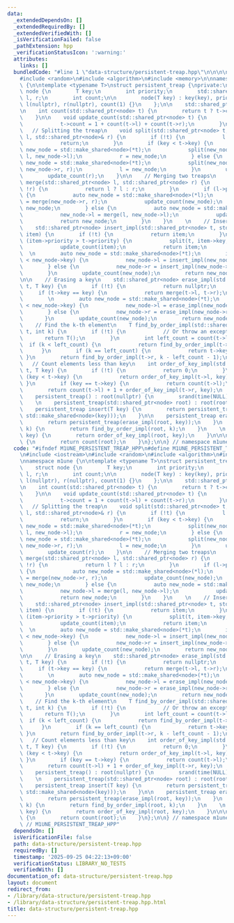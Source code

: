 ```yaml
---
data:
  _extendedDependsOn: []
  _extendedRequiredBy: []
  _extendedVerifiedWith: []
  _isVerificationFailed: false
  _pathExtension: hpp
  _verificationStatusIcon: ':warning:'
  attributes:
    links: []
  bundledCode: "#line 1 \"data-structure/persistent-treap.hpp\"\n\n\n\n#include <iostream>\n\
    #include <random>\n#include <algorithm>\n#include <memory>\n\nnamespace m1une\
    \ {\n\ntemplate <typename T>\nstruct persistent_treap {\nprivate:\n    struct\
    \ node {\n        T key;\n        int priority;\n        std::shared_ptr<node>\
    \ l, r;\n        int count;\n\n        node(T key) : key(key), priority(rand()),\
    \ l(nullptr), r(nullptr), count(1) {}\n    };\n\n    std::shared_ptr<node> root;\n\
    \n    int count(std::shared_ptr<node> t) {\n        return t ? t->count : 0;\n\
    \    }\n\n    void update_count(std::shared_ptr<node> t) {\n        if (t) {\n\
    \            t->count = 1 + count(t->l) + count(t->r);\n        }\n    }\n\n \
    \   // Splitting the treap\n    void split(std::shared_ptr<node> t, T key, std::shared_ptr<node>&\
    \ l, std::shared_ptr<node>& r) {\n        if (!t) {\n            l = r = nullptr;\n\
    \            return;\n        }\n        if (key < t->key) {\n            auto\
    \ new_node = std::make_shared<node>(*t);\n            split(new_node->l, key,\
    \ l, new_node->l);\n            r = new_node;\n        } else {\n            auto\
    \ new_node = std::make_shared<node>(*t);\n            split(new_node->r, key,\
    \ new_node->r, r);\n            l = new_node;\n        }\n        update_count(l);\n\
    \        update_count(r);\n    }\n\n    // Merging two treaps\n    std::shared_ptr<node>\
    \ merge(std::shared_ptr<node> l, std::shared_ptr<node> r) {\n        if (!l ||\
    \ !r) {\n            return l ? l : r;\n        }\n        if (l->priority > r->priority)\
    \ {\n            auto new_node = std::make_shared<node>(*l);\n            new_node->r\
    \ = merge(new_node->r, r);\n            update_count(new_node);\n            return\
    \ new_node;\n        } else {\n            auto new_node = std::make_shared<node>(*r);\n\
    \            new_node->l = merge(l, new_node->l);\n            update_count(new_node);\n\
    \            return new_node;\n        }\n    }\n    \n    // Inserting a key\n\
    \    std::shared_ptr<node> insert_impl(std::shared_ptr<node> t, std::shared_ptr<node>\
    \ item) {\n        if (!t) {\n            return item;\n        }\n        if\
    \ (item->priority > t->priority) {\n            split(t, item->key, item->l, item->r);\n\
    \            update_count(item);\n            return item;\n        }\n      \
    \  \n        auto new_node = std::make_shared<node>(*t);\n        if (item->key\
    \ < new_node->key) {\n            new_node->l = insert_impl(new_node->l, item);\n\
    \        } else {\n            new_node->r = insert_impl(new_node->r, item);\n\
    \        }\n        update_count(new_node);\n        return new_node;\n    }\n\
    \n\n    // Erasing a key\n    std::shared_ptr<node> erase_impl(std::shared_ptr<node>\
    \ t, T key) {\n        if (!t) {\n            return nullptr;\n        }\n   \
    \     if (t->key == key) {\n            return merge(t->l, t->r);\n        }\n\
    \        \n        auto new_node = std::make_shared<node>(*t);\n        if (key\
    \ < new_node->key) {\n            new_node->l = erase_impl(new_node->l, key);\n\
    \        } else {\n            new_node->r = erase_impl(new_node->r, key);\n \
    \       }\n        update_count(new_node);\n        return new_node;\n    }\n\n\
    \    // Find the k-th element\n    T find_by_order_impl(std::shared_ptr<node>\
    \ t, int k) {\n        if (!t) {\n            // Or throw an exception\n     \
    \       return T();\n        }\n        int left_count = count(t->l);\n      \
    \  if (k < left_count) {\n            return find_by_order_impl(t->l, k);\n  \
    \      }\n        if (k == left_count) {\n            return t->key;\n       \
    \ }\n        return find_by_order_impl(t->r, k - left_count - 1);\n    }\n\n \
    \   // Count elements less than key\n    int order_of_key_impl(std::shared_ptr<node>\
    \ t, T key) {\n        if (!t) {\n            return 0;\n        }\n        if\
    \ (key < t->key) {\n            return order_of_key_impl(t->l, key);\n       \
    \ }\n        if (key == t->key) {\n            return count(t->l);\n        }\n\
    \        return count(t->l) + 1 + order_of_key_impl(t->r, key);\n    }\n\n\npublic:\n\
    \    persistent_treap() : root(nullptr) {\n        srand(time(NULL));\n    }\n\
    \    \n    persistent_treap(std::shared_ptr<node> root) : root(root) {}\n\n\n\
    \    persistent_treap insert(T key) {\n        return persistent_treap(insert_impl(root,\
    \ std::make_shared<node>(key)));\n    }\n\n    persistent_treap erase(T key) {\n\
    \        return persistent_treap(erase_impl(root, key));\n    }\n    \n    T find_by_order(int\
    \ k) {\n        return find_by_order_impl(root, k);\n    }\n    \n    int order_of_key(T\
    \ key) {\n        return order_of_key_impl(root, key);\n    }\n\n\n    int size()\
    \ {\n        return count(root);\n    }\n};\n\n} // namespace m1une\n\n\n"
  code: "#ifndef M1UNE_PERSISTENT_TREAP_HPP\n#define M1UNE_PERSISTENT_TREAP_HPP 1\n\
    \n#include <iostream>\n#include <random>\n#include <algorithm>\n#include <memory>\n\
    \nnamespace m1une {\n\ntemplate <typename T>\nstruct persistent_treap {\nprivate:\n\
    \    struct node {\n        T key;\n        int priority;\n        std::shared_ptr<node>\
    \ l, r;\n        int count;\n\n        node(T key) : key(key), priority(rand()),\
    \ l(nullptr), r(nullptr), count(1) {}\n    };\n\n    std::shared_ptr<node> root;\n\
    \n    int count(std::shared_ptr<node> t) {\n        return t ? t->count : 0;\n\
    \    }\n\n    void update_count(std::shared_ptr<node> t) {\n        if (t) {\n\
    \            t->count = 1 + count(t->l) + count(t->r);\n        }\n    }\n\n \
    \   // Splitting the treap\n    void split(std::shared_ptr<node> t, T key, std::shared_ptr<node>&\
    \ l, std::shared_ptr<node>& r) {\n        if (!t) {\n            l = r = nullptr;\n\
    \            return;\n        }\n        if (key < t->key) {\n            auto\
    \ new_node = std::make_shared<node>(*t);\n            split(new_node->l, key,\
    \ l, new_node->l);\n            r = new_node;\n        } else {\n            auto\
    \ new_node = std::make_shared<node>(*t);\n            split(new_node->r, key,\
    \ new_node->r, r);\n            l = new_node;\n        }\n        update_count(l);\n\
    \        update_count(r);\n    }\n\n    // Merging two treaps\n    std::shared_ptr<node>\
    \ merge(std::shared_ptr<node> l, std::shared_ptr<node> r) {\n        if (!l ||\
    \ !r) {\n            return l ? l : r;\n        }\n        if (l->priority > r->priority)\
    \ {\n            auto new_node = std::make_shared<node>(*l);\n            new_node->r\
    \ = merge(new_node->r, r);\n            update_count(new_node);\n            return\
    \ new_node;\n        } else {\n            auto new_node = std::make_shared<node>(*r);\n\
    \            new_node->l = merge(l, new_node->l);\n            update_count(new_node);\n\
    \            return new_node;\n        }\n    }\n    \n    // Inserting a key\n\
    \    std::shared_ptr<node> insert_impl(std::shared_ptr<node> t, std::shared_ptr<node>\
    \ item) {\n        if (!t) {\n            return item;\n        }\n        if\
    \ (item->priority > t->priority) {\n            split(t, item->key, item->l, item->r);\n\
    \            update_count(item);\n            return item;\n        }\n      \
    \  \n        auto new_node = std::make_shared<node>(*t);\n        if (item->key\
    \ < new_node->key) {\n            new_node->l = insert_impl(new_node->l, item);\n\
    \        } else {\n            new_node->r = insert_impl(new_node->r, item);\n\
    \        }\n        update_count(new_node);\n        return new_node;\n    }\n\
    \n\n    // Erasing a key\n    std::shared_ptr<node> erase_impl(std::shared_ptr<node>\
    \ t, T key) {\n        if (!t) {\n            return nullptr;\n        }\n   \
    \     if (t->key == key) {\n            return merge(t->l, t->r);\n        }\n\
    \        \n        auto new_node = std::make_shared<node>(*t);\n        if (key\
    \ < new_node->key) {\n            new_node->l = erase_impl(new_node->l, key);\n\
    \        } else {\n            new_node->r = erase_impl(new_node->r, key);\n \
    \       }\n        update_count(new_node);\n        return new_node;\n    }\n\n\
    \    // Find the k-th element\n    T find_by_order_impl(std::shared_ptr<node>\
    \ t, int k) {\n        if (!t) {\n            // Or throw an exception\n     \
    \       return T();\n        }\n        int left_count = count(t->l);\n      \
    \  if (k < left_count) {\n            return find_by_order_impl(t->l, k);\n  \
    \      }\n        if (k == left_count) {\n            return t->key;\n       \
    \ }\n        return find_by_order_impl(t->r, k - left_count - 1);\n    }\n\n \
    \   // Count elements less than key\n    int order_of_key_impl(std::shared_ptr<node>\
    \ t, T key) {\n        if (!t) {\n            return 0;\n        }\n        if\
    \ (key < t->key) {\n            return order_of_key_impl(t->l, key);\n       \
    \ }\n        if (key == t->key) {\n            return count(t->l);\n        }\n\
    \        return count(t->l) + 1 + order_of_key_impl(t->r, key);\n    }\n\n\npublic:\n\
    \    persistent_treap() : root(nullptr) {\n        srand(time(NULL));\n    }\n\
    \    \n    persistent_treap(std::shared_ptr<node> root) : root(root) {}\n\n\n\
    \    persistent_treap insert(T key) {\n        return persistent_treap(insert_impl(root,\
    \ std::make_shared<node>(key)));\n    }\n\n    persistent_treap erase(T key) {\n\
    \        return persistent_treap(erase_impl(root, key));\n    }\n    \n    T find_by_order(int\
    \ k) {\n        return find_by_order_impl(root, k);\n    }\n    \n    int order_of_key(T\
    \ key) {\n        return order_of_key_impl(root, key);\n    }\n\n\n    int size()\
    \ {\n        return count(root);\n    }\n};\n\n} // namespace m1une\n\n#endif\
    \ // M1UNE_PERSISTENT_TREAP_HPP"
  dependsOn: []
  isVerificationFile: false
  path: data-structure/persistent-treap.hpp
  requiredBy: []
  timestamp: '2025-09-25 04:22:13+09:00'
  verificationStatus: LIBRARY_NO_TESTS
  verifiedWith: []
documentation_of: data-structure/persistent-treap.hpp
layout: document
redirect_from:
- /library/data-structure/persistent-treap.hpp
- /library/data-structure/persistent-treap.hpp.html
title: data-structure/persistent-treap.hpp
---
```

